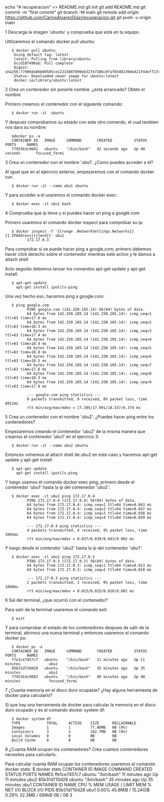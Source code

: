 echo "# recuperacion" >> README.md
git init
git add README.md
git commit -m "first commit"
git branch -M main
git remote add origin https://github.com/CarlosAlvarezDiaz/recuperacion.git
git push -u origin main

1 Descarga la imagen 'ubuntu' y comprueba que está en tu equipo.

Utilizaremos el comando docker pull ubuntu:

       $ docker pull ubuntu
        Using default tag: latest
        latest: Pulling from library/ubuntu
        bccd10f490ab: Pull complete
        Digest: sha256:77906da86b60585ce12215807090eb327e7386c8fafb5402369e421f44eff17e
        Status: Downloaded newer image for ubuntu:latest
        docker.io/library/ubuntu:latest
        
2 Crea un contenedor sin ponerle nombre. ¿está arrancado? Obtén el nombre

Primero creamos el contenedor con el siguiente comando:

       $ docker run -it  ubuntu

Y despues comprobamos su estado con este otro comando, el cual tambien nos dara su nombre:

       $docker ps -a
       CONTAINER ID   IMAGE     COMMAND       CREATED          STATUS          PORTS     NAMES
       77953b3c9692   ubuntu    "/bin/bash"   42 seconds ago   Up 40 seconds       focused_fermi
       
3 Crea un contenedor con el nombre 'ubu1'. ¿Como puedes acceder a él?

Al igual que en el ejercicio anterior, empezaremos con el comando docker run:
       
       $ docker run -it --name ubu1 ubuntu

Y para acceder a el usaremos el comando docker exec:

       $ docker exec -it ubu1 bash

4 Comprueba que ip tiene y si puedes hacer un ping a google.com

Primero usaremos el comando docker inspect para comprobar su ip:

       $ docker inspect -f '{{range .NetworkSettings.Networks}}{{.IPAddress}}{{end}}' ubu1
              172.17.0.3

Para comprobar si se puede hacer ping a google.com, primero debemos hacer click derecho sobre el contenedor mientras este activo y le damos a attach shell

Acto seguido debemos lanzar los comandos apt-get update y apt-get install:

       $ apt-get update
         apt-get install iputils-ping

Una vez hecho eso, hacemos ping a google.com:

       $ ping google.com
              PING google.com (142.250.185.14) 56(84) bytes of data.
              64 bytes from 142.250.185.14 (142.250.185.14): icmp_seq=1 ttl=63 time=17.6 ms
              64 bytes from 142.250.185.14 (142.250.185.14): icmp_seq=2 ttl=63 time=18.3 ms
              64 bytes from 142.250.185.14 (142.250.185.14): icmp_seq=3 ttl=63 time=17.4 ms
              64 bytes from 142.250.185.14 (142.250.185.14): icmp_seq=4 ttl=63 time=18.4 ms
              64 bytes from 142.250.185.14 (142.250.185.14): icmp_seq=5 ttl=63 time=18.0 ms
              64 bytes from 142.250.185.14 (142.250.185.14): icmp_seq=6 ttl=63 time=18.5 ms
              64 bytes from 142.250.185.14 (142.250.185.14): icmp_seq=7 ttl=63 time=17.6 ms
              64 bytes from 142.250.185.14 (142.250.185.14): icmp_seq=8 ttl=63 time=18.3 ms
              64 bytes from 142.250.185.14 (142.250.185.14): icmp_seq=9 ttl=63 time=17.9 ms

              --- google.com ping statistics ---
              9 packets transmitted, 9 received, 0% packet loss, time 8011ms
              rtt min/avg/max/mdev = 17.395/17.991/18.537/0.374 ms
              
5 Crea un contenedor con el nombre 'ubu2'. ¿Puedes hacer ping entre los contenedores?

Empezaremos creando el contenedor 'ubu2' de la misma manera que creamos el contenedor 'ubu1' en el ejercicio 3:

       $ docker run -it --name ubu2 ubuntu

Entonces volvemos al attach shell de ubu2 en este caso y hacemos apt-get update y apt-get install:

       $ apt-get update
         apt-get install iputils-ping

Y luego usamos el comando docker exec ping, primero desde el contenedor 'ubu1' hasta la ip del contenedor 'ubu2':

       $ docker exec -it ubu1 ping 172.17.0.4
              PING 172.17.0.4 (172.17.0.4) 56(84) bytes of data.
              64 bytes from 172.17.0.4: icmp_seq=1 ttl=64 time=0.043 ms 
              64 bytes from 172.17.0.4: icmp_seq=2 ttl=64 time=0.037 ms
              64 bytes from 172.17.0.4: icmp_seq=3 ttl=64 time=0.038 ms
              64 bytes from 172.17.0.4: icmp_seq=4 ttl=64 time=0.039 ms

              --- 172.17.0.4 ping statistics ---
              4 packets transmitted, 4 received, 0% packet loss, time 3095ms
              rtt min/avg/max/mdev = 0.037/0.039/0.043/0.002 ms

Y luego desde el contendor 'ubu2' hasta la ip del contenedor 'ubu1':

       $ docker exec -it ubu1 ping 172.17.0.3
              PING 172.17.0.3 (172.17.0.3) 56(84) bytes of data.
              64 bytes from 172.17.0.3: icmp_seq=1 ttl=64 time=0.013 ms 
              64 bytes from 172.17.0.3: icmp_seq=2 ttl=64 time=0.018 ms
              
              --- 172.17.0.3 ping statistics ---
              2 packets transmitted, 2 received, 0% packet loss, time 1040ms
              rtt min/avg/max/mdev = 0.013/0.015/0.018/0.002 ms
              
6 Sal del terminal, ¿que ocurrió con el contenedor?

Para salir de la terminal usaremos el comando exit:

       $ exit

Y para comprobar el estado de los contenedores despues de salir de la terminal, abrimos una nueva terminal y entonces usaremos el comando docker ps:

       $ docker ps -a
       CONTAINER ID   IMAGE     COMMAND       CREATED          STATUS          PORTS     NAMES
       ffe1ce7457c7   ubuntu    "/bin/bash"   11 minutes ago   Up 11 minutes             ubu2
       85b31d710d28   ubuntu    "/bin/bash"   35 minutes ago   Up 35 minutes             ubu1
       77953b3c9692   ubuntu    "/bin/bash"   40 minutes ago   Up 40 minutes             focused_fermi
       
7 ¿Cuanta memoria en el disco duro ocupaste? ¿Hay alguna herramienta de docker para calcularlo?

Si que hay una herramienta de docker para calcular la memoria en el disco duro ocupado y es el comando docker system df:

       $ docker system df
       TYPE            TOTAL     ACTIVE    SIZE      RECLAIMABLE
       Images          1         1         77.86MB   0B (0%)     
       Containers      3         3         102.7MB   0B (0%)     
       Local Volumes   0         0         0B        0B
       Build Cache     0         0         0B        0B
       
8 ¿Cuanta RAM ocupan los contenedores? Crea cuantos contenedores necesites para calcularlo.

Para calcular cuanta RAM ocupan los contenedores usaremos el comando docker stats: 
       $ docker stats
       CONTAINER ID   IMAGE     COMMAND       CREATED          STATUS          PORTS     NAMES
       ffe1ce7457c7   ubuntu    "/bin/bash"   11 minutes ago   Up 11 minutes             ubu2
       85b31d710d28   ubuntu    "/bin/bash"   35 minutes ago   Up 35 minutes             ubu1
       CONTAINER ID   NAME      CPU %     MEM USAGE / LIMIT    MEM %     NET I/O          BLOCK I/O   PIDS
       85b31d710d28   ubu1      0.00%     45.8MiB / 15.24GiB   0.29%     32.3MB / 698kB   0B / 0B     3
